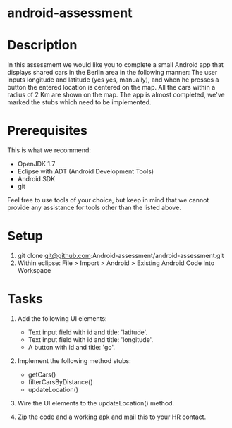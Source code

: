 android-assessment
==================

# Description

In this assessment we would like you to complete a small Android app that displays shared cars in the Berlin area in the following manner:
The user inputs longitude and latitude (yes yes, manually), and when he presses a button the entered location is centered on the map. All the cars within a radius of 2 Km are shown on the map. 
The app is almost completed, we've marked the stubs which need to be implemented.

# Prerequisites

This is what we recommend:

* OpenJDK 1.7
* Eclipse with ADT (Android Development Tools)
* Android SDK
* git

Feel free to use tools of your choice, but keep in mind that we cannot provide any assistance for tools other than the listed above.

# Setup

1. git clone git@github.com:Android-assessment/android-assessment.git
2. Within eclipse: File > Import > Android > Existing Android Code Into Workspace 

# Tasks

1. Add the following UI elements:
   * Text input field with id and title: 'latitude'.
   * Text input field with id and title: 'longitude'.
   * A button with id and title: 'go'.

2. Implement the following method stubs:
   * getCars()
   * filterCarsByDistance()
   * updateLocation()

3. Wire the UI elements to the updateLocation() method.

4. Zip the code and a working apk and mail this to your HR contact.
